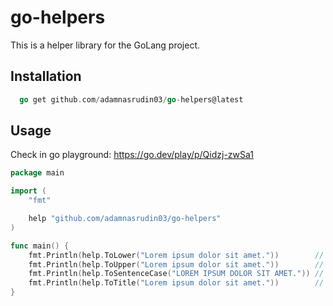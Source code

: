 # go-helpers
This is a helper library for the GoLang project.

## Installation
```go
  go get github.com/adamnasrudin03/go-helpers@latest
```

## Usage
Check in go playground: https://go.dev/play/p/Qidzj-zwSa1

```go
package main

import (
	"fmt"

	help "github.com/adamnasrudin03/go-helpers"
)

func main() {
	fmt.Println(help.ToLower("Lorem ipsum dolor sit amet."))        // output; lorem ipsum dolor sit amet.
	fmt.Println(help.ToUpper("Lorem ipsum dolor sit amet."))        // output; LOREM IPSUM DOLOR SIT AMET.
	fmt.Println(help.ToSentenceCase("LOREM IPSUM DOLOR SIT AMET.")) // output; Lorem ipsum dolor sit amet.
	fmt.Println(help.ToTitle("Lorem ipsum dolor sit amet."))        // output; Lorem Ipsum Dolor Sit Amet.
}

```